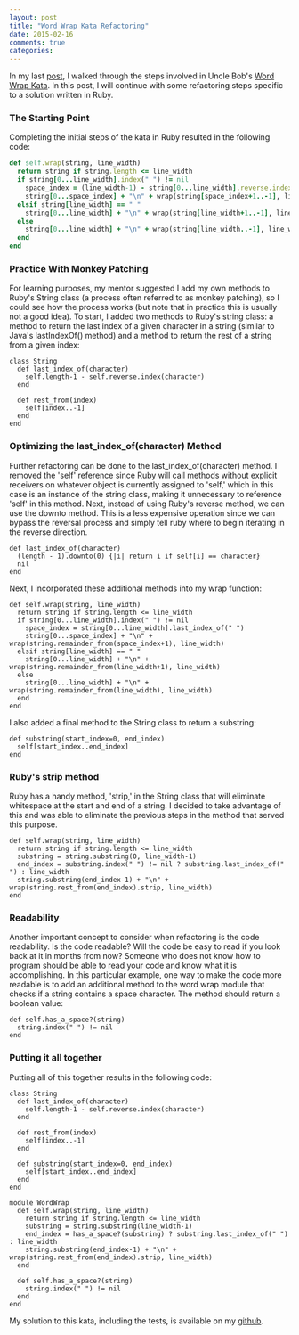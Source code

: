 ```yaml
---
layout: post
title: "Word Wrap Kata Refactoring"
date: 2015-02-16
comments: true
categories:
---
```


In my last [post](http://www.lisahamm.com/blog/2015/02/12/word-wrap-kata-in-ruby/), I walked through the steps involved in Uncle Bob's [Word Wrap Kata](http://thecleancoder.blogspot.com/2010/10/craftsman-62-dark-path.html). In this post, I will continue with some refactoring steps specific to a solution written in Ruby.

### The Starting Point

Completing the initial steps of the kata in Ruby resulted in the following code:

<!--more-->

```ruby
def self.wrap(string, line_width)
  return string if string.length <= line_width
  if string[0...line_width].index(" ") != nil
    space_index = (line_width-1) - string[0...line_width].reverse.index(" ")
    string[0...space_index] + "\n" + wrap(string[space_index+1..-1], line_width)
  elsif string[line_width] == " "
    string[0...line_width] + "\n" + wrap(string[line_width+1..-1], line_width)
  else
    string[0...line_width] + "\n" + wrap(string[line_width..-1], line_width)
  end
end
```
### Practice With Monkey Patching

For learning purposes, my mentor suggested I add my own methods to Ruby's String class (a process often referred to as monkey patching), so I could see how the process works (but note that in practice this is usually not a good idea). To start, I added two methods to Ruby's string class: a method to return the last index of a given character in a string (similar to Java's lastIndexOf() method) and a method to return the rest of a string from a given index:

```
class String
  def last_index_of(character)
    self.length-1 - self.reverse.index(character)
  end

  def rest_from(index)
    self[index..-1]
  end
end
```
### Optimizing the last_index_of(character) Method

Further refactoring can be done to the last_index_of(character) method. I removed the 'self' reference since Ruby will call methods without explicit receivers on whatever object is currently assigned to 'self,' which in this case is an instance of the string class, making it unnecessary to reference 'self' in this method. Next, instead of using Ruby's reverse method, we can use the downto method. This is a less expensive operation since we can bypass the reversal process and simply tell ruby where to begin iterating in the reverse direction.

```
def last_index_of(character)
  (length - 1).downto(0) {|i| return i if self[i] == character}
  nil
end
```
Next, I incorporated these additional methods into my wrap function:

```
def self.wrap(string, line_width)
  return string if string.length <= line_width
  if string[0...line_width].index(" ") != nil
    space_index = string[0...line_width].last_index_of(" ")
    string[0...space_index] + "\n" + wrap(string.remainder_from(space_index+1), line_width)
  elsif string[line_width] == " "
    string[0...line_width] + "\n" + wrap(string.remainder_from(line_width+1), line_width)
  else
    string[0...line_width] + "\n" + wrap(string.remainder_from(line_width), line_width)
  end
end
```
I also added a final method to the String class to return a substring:

```
def substring(start_index=0, end_index)
  self[start_index..end_index]
end
```
### Ruby's strip method

Ruby has a handy method, 'strip,' in the String class that will eliminate whitespace at the start and end of a string. I decided to take advantage of this and was able to eliminate the previous steps in the method that served this purpose.

```
def self.wrap(string, line_width)
  return string if string.length <= line_width
  substring = string.substring(0, line_width-1)
  end_index = substring.index(" ") != nil ? substring.last_index_of(" ") : line_width
  string.substring(end_index-1) + "\n" + wrap(string.rest_from(end_index).strip, line_width)
end
```
### Readability

Another important concept to consider when refactoring is the code readability. Is the code readable? Will the code be easy to read if you look back at it in months from now? Someone who does not know how to program should be able to read your code and know what it is accomplishing. In this particular example, one way to make the code more readable is to add an additional method to the word wrap module that checks if a string contains a space character. The method should return a boolean value:

```
def self.has_a_space?(string)
  string.index(" ") != nil
end
```

### Putting it all together

Putting all of this together results in the following code:

```
class String
  def last_index_of(character)
    self.length-1 - self.reverse.index(character)
  end

  def rest_from(index)
    self[index..-1]
  end

  def substring(start_index=0, end_index)
    self[start_index..end_index]
  end
end

module WordWrap
  def self.wrap(string, line_width)
    return string if string.length <= line_width
    substring = string.substring(line_width-1)
    end_index = has_a_space?(substring) ? substring.last_index_of(" ") : line_width
    string.substring(end_index-1) + "\n" + wrap(string.rest_from(end_index).strip, line_width)
  end

  def self.has_a_space?(string)
    string.index(" ") != nil
  end
end
```

My solution to this kata, including the tests, is available on my [github](https://github.com/lisahamm/word_wrap_kata).
